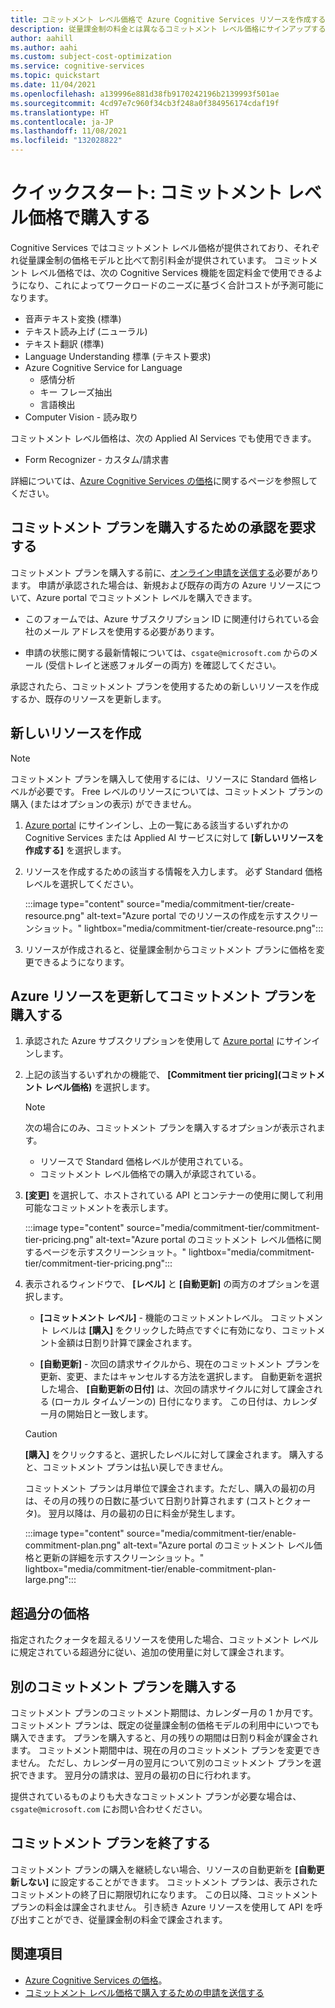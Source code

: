 ```yaml
---
title: コミットメント レベル価格で Azure Cognitive Services リソースを作成する
description: 従量課金制の料金とは異なるコミットメント レベル価格にサインアップする方法について説明します。
author: aahill
ms.author: aahi
ms.custom: subject-cost-optimization
ms.service: cognitive-services
ms.topic: quickstart
ms.date: 11/04/2021
ms.openlocfilehash: a139996e881d38fb9170242196b2139993f501ae
ms.sourcegitcommit: 4cd97e7c960f34cb3f248a0f384956174cdaf19f
ms.translationtype: HT
ms.contentlocale: ja-JP
ms.lasthandoff: 11/08/2021
ms.locfileid: "132028822"
---
```

# <a name="quickstart-purchase-commitment-tier-pricing"></a>クイックスタート: コミットメント レベル価格で購入する

Cognitive Services ではコミットメント レベル価格が提供されており、それぞれ従量課金制の価格モデルと比べて割引料金が提供されています。 コミットメント レベル価格では、次の Cognitive Services 機能を固定料金で使用できるようになり、これによってワークロードのニーズに基づく合計コストが予測可能になります。

* 音声テキスト変換 (標準)
* テキスト読み上げ (ニューラル)
* テキスト翻訳 (標準)
* Language Understanding 標準 (テキスト要求)
* Azure Cognitive Service for Language
    * 感情分析
    * キー フレーズ抽出
    * 言語検出
* Computer Vision - 読み取り

コミットメント レベル価格は、次の Applied AI Services でも使用できます。
* Form Recognizer - カスタム/請求書

詳細については、[Azure Cognitive Services の価格](https://azure.microsoft.com/pricing/details/cognitive-services/)に関するページを参照してください。

## <a name="request-approval-to-purchase-a-commitment-plan"></a>コミットメント プランを購入するための承認を要求する

コミットメント プランを購入する前に、[オンライン申請を送信する](https://aka.ms/csgatecommitment)必要があります。 申請が承認された場合は、新規および既存の両方の Azure リソースについて、Azure portal でコミットメント レベルを購入できます。 

* このフォームでは、Azure サブスクリプション ID に関連付けられている会社のメール アドレスを使用する必要があります。

* 申請の状態に関する最新情報については、`csgate@microsoft.com` からのメール (受信トレイと迷惑フォルダーの両方) を確認してください。

承認されたら、コミットメント プランを使用するための新しいリソースを作成するか、既存のリソースを更新します。 

## <a name="create-a-new-resource"></a>新しいリソースを作成

> [!NOTE]
> コミットメント プランを購入して使用するには、リソースに Standard 価格レベルが必要です。 Free レベルのリソースについては、コミットメント プランの購入 (またはオプションの表示) ができません。

1. [Azure portal](https://portal.azure.com/) にサインインし、上の一覧にある該当するいずれかの Cognitive Services または Applied AI サービスに対して **[新しいリソースを作成する]** を選択します。 

2. リソースを作成するための該当する情報を入力します。 必ず Standard 価格レベルを選択してください。

    :::image type="content" source="media/commitment-tier/create-resource.png" alt-text="Azure portal でのリソースの作成を示すスクリーンショット。" lightbox="media/commitment-tier/create-resource.png":::

3. リソースが作成されると、従量課金制からコミットメント プランに価格を変更できるようになります。  

## <a name="purchase-a-commitment-plan-by-updating-your-azure-resource"></a>Azure リソースを更新してコミットメント プランを購入する

1. 承認された Azure サブスクリプションを使用して [Azure portal](https://portal.azure.com/) にサインインします。 
2. 上記の該当するいずれかの機能で、 **[Commitment tier pricing]\(コミットメント レベル価格\)** を選択します。

    > [!NOTE]
    > 次の場合にのみ、コミットメント プランを購入するオプションが表示されます。
    > * リソースで Standard 価格レベルが使用されている。
    > * コミットメント レベル価格での購入が承認されている。 
 
1. **[変更]** を選択して、ホストされている API とコンテナーの使用に関して利用可能なコミットメントを表示します。 

    :::image type="content" source="media/commitment-tier/commitment-tier-pricing.png" alt-text="Azure portal のコミットメント レベル価格に関するページを示すスクリーンショット。" lightbox="media/commitment-tier/commitment-tier-pricing.png":::

4. 表示されるウィンドウで、 **[レベル]** と **[自動更新]** の両方のオプションを選択します。

    * **[コミットメント レベル]** - 機能のコミットメントレベル。 コミットメント レベルは **[購入]** をクリックした時点ですぐに有効になり、コミットメント金額は日割り計算で課金されます。
    
    * **[自動更新]** - 次回の請求サイクルから、現在のコミットメント プランを更新、変更、またはキャンセルする方法を選択します。 自動更新を選択した場合、 **[自動更新の日付]** は、次回の請求サイクルに対して課金される (ローカル タイムゾーンの) 日付になります。 この日付は、カレンダー月の開始日と一致します。
    

    > [!CAUTION]
    > **[購入]** をクリックすると、選択したレベルに対して課金されます。 購入すると、コミットメント プランは払い戻しできません。
    > 
    > コミットメント プランは月単位で課金されます。ただし、購入の最初の月は、その月の残りの日数に基づいて日割り計算されます (コストとクォータ)。 翌月以降は、月の最初の日に料金が発生します。

    :::image type="content" source="media/commitment-tier/enable-commitment-plan.png" alt-text="Azure portal のコミットメント レベル価格と更新の詳細を示すスクリーンショット。" lightbox="media/commitment-tier/enable-commitment-plan-large.png":::


## <a name="overage-pricing"></a>超過分の価格

指定されたクォータを超えるリソースを使用した場合、コミットメント レベルに規定されている超過分に従い、追加の使用量に対して課金されます。

## <a name="purchase-a-different-commitment-plan"></a>別のコミットメント プランを購入する 

コミットメント プランのコミットメント期間は、カレンダー月の 1 か月です。 コミットメント プランは、既定の従量課金制の価格モデルの利用中にいつでも購入できます。 プランを購入すると、月の残りの期間は日割り料金が課金されます。 コミットメント期間中は、現在の月のコミットメント プランを変更できません。 ただし、カレンダー月の翌月について別のコミットメント プランを選択できます。 翌月分の請求は、翌月の最初の日に行われます。

提供されているものよりも大きなコミットメント プランが必要な場合は、`csgate@microsoft.com` にお問い合わせください。

## <a name="end-a-commitment-plan"></a>コミットメント プランを終了する

コミットメント プランの購入を継続しない場合、リソースの自動更新を **[自動更新しない]** に設定することができます。 コミットメント プランは、表示されたコミットメントの終了日に期限切れになります。 この日以降、コミットメント プランの料金は課金されません。 引き続き Azure リソースを使用して API を呼び出すことができ、従量課金制の料金で課金されます。

## <a name="see-also"></a>関連項目

* [Azure Cognitive Services の価格](https://azure.microsoft.com/pricing/details/cognitive-services/)。
* [コミットメント レベル価格で購入するための申請を送信する](https://aka.ms/csgatecommitment)
